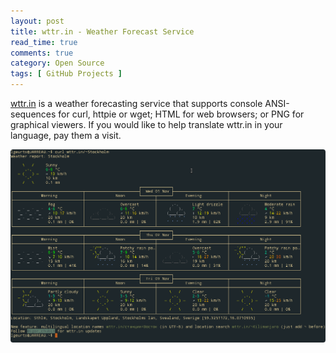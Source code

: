 ```yaml
---
layout: post
title: wttr.in - Weather Forecast Service
read_time: true  
comments: true
category: Open Source
tags: [ GitHub Projects ]
---
```


[wttr.in](https://github.com/chubin/wttr.in) is a weather forecasting service that supports console ANSI-sequences for curl, httpie or wget; HTML for web browsers; or PNG for graphical viewers. If you would like to help translate wttr.in in your language, pay them a visit.

![wttr.in](/assets/wttr.in.png)       
